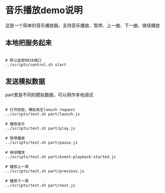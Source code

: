 # 音乐播放demo说明

这是一个简单的音乐播放器，支持音乐播放、暂停、上一曲、下一曲、继续播放

## 本地把服务起来

```shell

# 默认监控8016端口
../scripts/control.sh start

```

## 发送模拟数据

part里是不同的模拟数据，可以用作本地调试

```shell

# 打开技能，模拟发生lanuch request
../scripts/test.sh part/launch.js

# 播放音乐
../scripts/test.sh part/play.js

# 暂停播放
../scripts/test.sh part/pause.js

# 继续播放
../scripts/test.sh part/event-playback-started.js

# 播放上一首
../scripts/test.sh part/previous.js

# 播放下一首
../scripts/test.sh part/next.js

```
